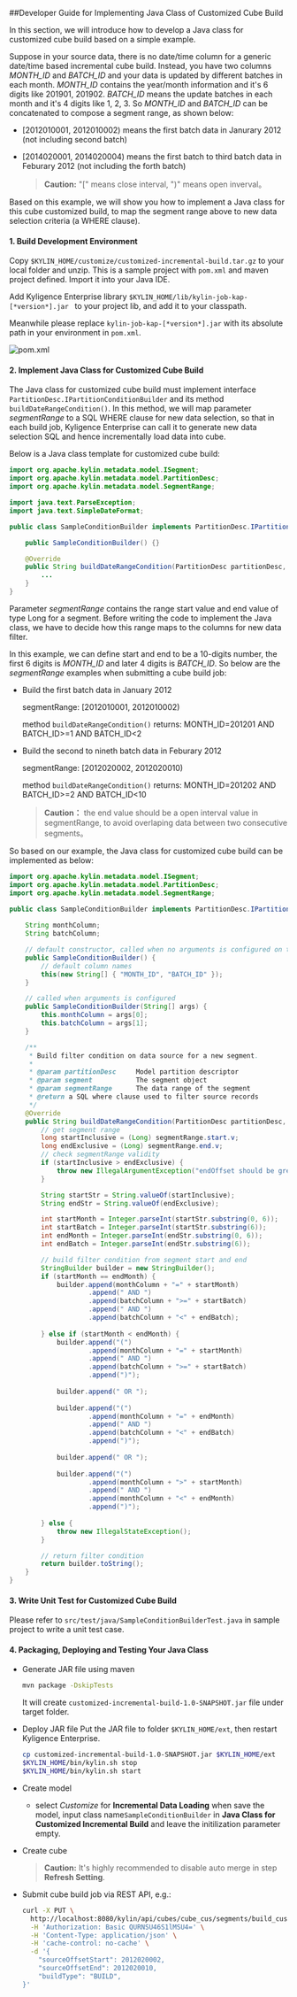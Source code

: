 ##Developer Guide for Implementing Java Class of  Customized Cube Build

In this section, we will introduce how to develop a Java class for customized cube build based on a simple example.

Suppose in your source data, there is no date/time column for a generic date/time based incremental cube build. Instead, you have two columns *MONTH_ID* and *BATCH_ID* and your data is updated by different batches in each month. *MONTH_ID* contains the year/month information and it's 6 digits like 201901, 201902. *BATCH_ID* means the update batches in each month and it's 4 digits like 1, 2, 3. So *MONTH_ID* and *BATCH_ID* can be concatenated to compose a segment range, as shown below:

- [2012010001, 2012010002) means the first batch data in Janurary 2012 (not including second batch)

- [2014020001, 2014020004) means the first batch to third batch data in Feburary 2012 (not including the forth batch)

  > **Caution:** "["  means close interval, ")"  means open inverval。

Based on this example, we will show you how to implement a Java class for this cube customized build, to map the segment range above to new data selection criteria (a WHERE clause).

#### 1. Build Development Environment

Copy `$KYLIN_HOME/customize/customized-incremental-build.tar.gz` to your local folder and unzip. This is a sample project with `pom.xml` and maven project defined. Import it into your Java IDE.

Add Kyligence Enterprise library `$KYLIN_HOME/lib/kylin-job-kap-[*version*].jar ` to your project lib, and add it to your classpath.

Meanwhile please replace `kylin-job-kap-[*version*].jar` with its absolute path in your environment  in `pom.xml`.

![pom.xml](./images/pom.png)

#### 2. Implement Java Class for Customized Cube Build

The Java class for customized cube build must implement interface `PartitionDesc.IPartitionConditionBuilder` and its method `buildDateRangeCondition()`. In this method, we will map parameter *segmentRange* to a SQL WHERE clause for new data selection, so that in each build job, Kyligence Enterprise can call it to generate new data selection SQL and hence incrementally load data into cube.

Below is a Java class template for customized cube build:

```java
import org.apache.kylin.metadata.model.ISegment;
import org.apache.kylin.metadata.model.PartitionDesc;
import org.apache.kylin.metadata.model.SegmentRange;

import java.text.ParseException;
import java.text.SimpleDateFormat;

public class SampleConditionBuilder implements PartitionDesc.IPartitionConditionBuilder {

    public SampleConditionBuilder() {}

    @Override
    public String buildDateRangeCondition(PartitionDesc partitionDesc, ISegment segment, SegmentRange segmentRange) {
		...
    }
}
```

Parameter *segmentRange* contains the range start value and end value of type Long for a segment. Before writing the code to implement the Java class, we have to decide how this range maps to the columns for new data filter.

In this example, we can define start and end to be a 10-digits number, the first 6 digits is *MONTH_ID* and later 4 digits is *BATCH_ID*. So below are the *segmentRange* examples when submitting a cube build job:

- Build the first batch data in January 2012

  segmentRange: [2012010001, 2012010002)

  method `buildDateRangeCondition()` returns: MONTH_ID=201201 AND BATCH_ID>=1 AND BATCH_ID<2

- Build the second to nineth batch data in Feburary 2012

  segmentRange: [2012020002, 2012020010)

  method `buildDateRangeCondition()` returns: MONTH_ID=201202 AND BATCH_ID>=2 AND BATCH_ID<10

  > **Caution：** the end value should be a open interval value in segmentRange, to avoid overlaping data between two consecutive segments。

So based on our example, the Java class for customized cube build can be implemented as below:

```java
import org.apache.kylin.metadata.model.ISegment;
import org.apache.kylin.metadata.model.PartitionDesc;
import org.apache.kylin.metadata.model.SegmentRange;

public class SampleConditionBuilder implements PartitionDesc.IPartitionConditionBuilder {
    
    String monthColumn;
    String batchColumn;

    // default constructor, called when no arguments is configured on the type of customized incremental build
    public SampleConditionBuilder() {
        // default column names
        this(new String[] { "MONTH_ID", "BATCH_ID" });
    }

    // called when arguments is configured
    public SampleConditionBuilder(String[] args) {
        this.monthColumn = args[0];
        this.batchColumn = args[1];
    }

    /**
     * Build filter condition on data source for a new segment.
     * 
     * @param partitionDesc     Model partition descriptor
     * @param segment           The segment object
     * @param segmentRange      The data range of the segment
     * @return a SQL where clause used to filter source records
     */
    @Override
    public String buildDateRangeCondition(PartitionDesc partitionDesc, ISegment segment, SegmentRange segmentRange) {
        // get segment range
        long startInclusive = (Long) segmentRange.start.v;
        long endExclusive = (Long) segmentRange.end.v;
        // check segmentRange validity
        if (startInclusive > endExclusive) {
            throw new IllegalArgumentException("endOffset should be greater than startOffset!");
        }

        String startStr = String.valueOf(startInclusive);
        String endStr = String.valueOf(endExclusive);

        int startMonth = Integer.parseInt(startStr.substring(0, 6));
        int startBatch = Integer.parseInt(startStr.substring(6));
        int endMonth = Integer.parseInt(endStr.substring(0, 6));
        int endBatch = Integer.parseInt(endStr.substring(6));

        // build filter condition from segment start and end
        StringBuilder builder = new StringBuilder();
        if (startMonth == endMonth) {
            builder.append(monthColumn + "=" + startMonth)
                    .append(" AND ")
                    .append(batchColumn + ">=" + startBatch)
                    .append(" AND ")
                    .append(batchColumn + "<" + endBatch);
            
        } else if (startMonth < endMonth) {
            builder.append("(")
                    .append(monthColumn + "=" + startMonth)
                    .append(" AND ")
                    .append(batchColumn + ">=" + startBatch)
                    .append(")");
            
            builder.append(" OR ");
            
            builder.append("(")
                    .append(monthColumn + "=" + endMonth)
                    .append(" AND ")
                    .append(batchColumn + "<" + endBatch)
                    .append(")");
            
            builder.append(" OR ");
            
            builder.append("(")
                    .append(monthColumn + ">" + startMonth)
                    .append(" AND ")
                    .append(monthColumn + "<" + endMonth)
                    .append(")");
    
        } else {
            throw new IllegalStateException();
        }

        // return filter condition
        return builder.toString();
    }
}
```

#### 3. Write Unit Test for Customized Cube Build

Please refer to `src/test/java/SampleConditionBuilderTest.java` in sample project to write a unit test case.

#### 4. Packaging, Deploying and Testing Your Java Class

- Generate  JAR file using maven

  ```sh
  mvn package -DskipTests
  ```

  It will create `customized-incremental-build-1.0-SNAPSHOT.jar` file under target folder.

- Deploy JAR file
  Put the JAR file to folder `$KYLIN_HOME/ext`, then restart Kyligence Enterprise.

  ```sh
  cp customized-incremental-build-1.0-SNAPSHOT.jar $KYLIN_HOME/ext
  $KYLIN_HOME/bin/kylin.sh stop
  $KYLIN_HOME/bin/kylin.sh start
  ```

- Create model

  - select *Customize* for **Incremental Data Loading** when save the model, input class name`SampleConditionBuilder` in **Java Class for Customized Incremental Build** and leave the initilization parameter empty.

- Create cube

  > **Caution:** It's highly recommended to disable auto merge in step **Refresh Setting**.

- Submit cube build job via REST API, e.g.:

  ```sh
  curl -X PUT \
    http://localhost:8080/kylin/api/cubes/cube_cus/segments/build_customized \
    -H 'Authorization: Basic QURNSU46S1lMSU4=' \
    -H 'Content-Type: application/json' \
    -H 'cache-control: no-cache' \
    -d '{
      "sourceOffsetStart": 2012020002,
      "sourceOffsetEnd": 2012020010,
      "buildType": "BUILD",
  }'
  ```